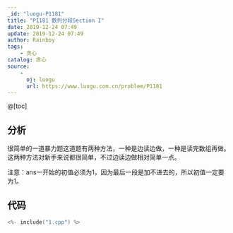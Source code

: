 ```yaml
---
_id: "luogu-P1181"
title: "P1181 数列分段Section I"
date: 2019-12-24 07:49
update: 2019-12-24 07:49
author: Rainboy
tags:
    - 贪心
catalog: 贪心
source: 
    - 
      oj: luogu
      url: https://www.luogu.com.cn/problem/P1181
---
```



@[toc]
## 分析

很简单的一道暴力题这道题有两种方法，一种是边读边做，一种是读完数组再做。这两种方法对新手来说都很简单，不过边读边做相对简单一点。

注意：ans一开始的初值必须为1，因为最后一段是加不进去的，所以初值一定要为1。



## 代码

```c
<%- include("1.cpp") %>
```

